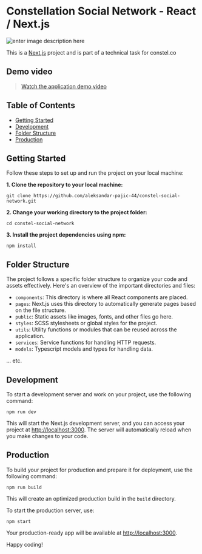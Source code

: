 



# Constellation Social Network - React / Next.js
![enter image description here](https://i.imgur.com/A0j9glP.jpg)


This is a [Next.js](https://nextjs.org/) project and is part of a technical task for constel.co

## Demo video

> [Watch the application demo video](https://www.loom.com/share/4649940c1ad24606a50776787544cb87?sid=ecd1b588-9226-4b29-93d9-1ed54a1a11ed)

## Table of Contents

- [Getting Started](#getting-started)
- [Development](#development)
- [Folder Structure](#folder-structure)
- [Production](#production)

## Getting Started

Follow these steps to set up and run the project on your local machine:

**1. Clone the repository to your local machine:**

`git clone https://github.com/aleksandar-pajic-44/constel-social-network.git`

**2.  Change your working directory to the project folder:**

`cd constel-social-network` 

**3.  Install the project dependencies using npm:**

`npm install` 

## Folder Structure

The project follows a specific folder structure to organize your code and assets effectively. Here's an overview of the important directories and files:

-   `components`: This directory is where all React components are placed.
-   `pages`: Next.js uses this directory to automatically generate pages based on the file structure.
-   `public`: Static assets like images, fonts, and other files go here.
-   `styles`: SCSS stylesheets or global styles for the project.
-   `utils`: Utility functions or modules that can be reused across the application.
-   `services`: Service functions for handling HTTP requests.
-   `models`: Typescript models and types for handling data.

... etc.

## Development

To start a development server and work on your project, use the following command:

`npm run dev` 

This will start the Next.js development server, and you can access your project at [http://localhost:3000](http://localhost:3000/). The server will automatically reload when you make changes to your code.

## Production

To build your project for production and prepare it for deployment, use the following command:

`npm run build` 

This will create an optimized production build in the `build` directory.

To start the production server, use:

`npm start` 

Your production-ready app will be available at [http://localhost:3000](http://localhost:3000/).

Happy coding!
